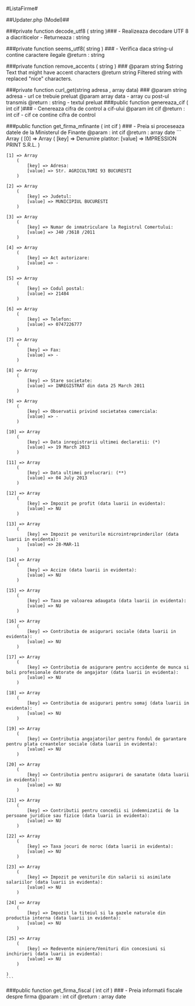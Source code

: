 #ListaFirme#

##Updater.php (Model)##

###private function decode_utf8 ( string )###
	- Realizeaza decodare UTF 8 a diacriticelor
	- Returneaza : string 

###private function seems_utf8( string ) ###
	- Verifica daca string-ul contine caractere ilegale
	@return : string

###private function remove_accents ( string ) ###
	@param string $string Text that might have accent characters
	@return string Filtered string with replaced "nice" characters.
	
###private function curl_get(string adresa , array data) ###
	@param string adresa - url ce trebuie preluat
	@param array data - array cu post-ul transmis
	@return : string - textul preluat
###public function genereaza_cif ( int cif )###
	- Cenereaza cifra de control a cif-ului 
	@param int cif 
	@return : int cif - cif ce contine cifra de control

###public function get_firma_mfinante ( int cif ) ###
	- Preia si proceseaza datele de la Ministerul de Finante
	@param : int cif
	@return : array date
	```
	Array
	(
    [0] => Array
        (
            [key] => Denumire platitor:
            [value] => IMPRESSION PRINT S.R.L.
        )

    [1] => Array
        (
            [key] => Adresa:
            [value] => Str. AGRICULTORI 93 BUCURESTI
        )

    [2] => Array
        (
            [key] => Judetul:
            [value] => MUNICIPIUL BUCURESTI
        )

    [3] => Array
        (
            [key] => Numar de inmatriculare la Registrul Comertului:
            [value] => J40 /3618 /2011
        )

    [4] => Array
        (
            [key] => Act autorizare:
            [value] => -
        )

    [5] => Array
        (
            [key] => Codul postal:
            [value] => 21484
        )

    [6] => Array
        (
            [key] => Telefon:
            [value] => 0747226777
        )

    [7] => Array
        (
            [key] => Fax:
            [value] => -
        )

    [8] => Array
        (
            [key] => Stare societate:
            [value] => INREGISTRAT din data 25 March 2011
        )

    [9] => Array
        (
            [key] => Observatii privind societatea comerciala:
            [value] => -
        )

    [10] => Array
        (
            [key] => Data inregistrarii ultimei declaratii: (*)
            [value] => 19 March 2013
        )

    [11] => Array
        (
            [key] => Data ultimei prelucrari: (**)
            [value] => 04 July 2013
        )

    [12] => Array
        (
            [key] => Impozit pe profit (data luarii in evidenta):
            [value] => NU
        )

    [13] => Array
        (
            [key] => Impozit pe veniturile microintreprinderilor (data luarii in evidenta):
            [value] => 28-MAR-11
        )

    [14] => Array
        (
            [key] => Accize (data luarii in evidenta):
            [value] => NU
        )

    [15] => Array
        (
            [key] => Taxa pe valoarea adaugata (data luarii in evidenta):
            [value] => NU
        )

    [16] => Array
        (
            [key] => Contributia de asigurari sociale (data luarii in evidenta):
            [value] => NU
        )

    [17] => Array
        (
            [key] => Contributia de asigurare pentru accidente de munca si boli profesionale datorate de angajator (data luarii in evidenta):
            [value] => NU
        )

    [18] => Array
        (
            [key] => Contributia de asigurari pentru somaj (data luarii in evidenta):
            [value] => NU
        )

    [19] => Array
        (
            [key] => Contributia angajatorilor pentru Fondul de garantare pentru plata creantelor sociale (data luarii in evidenta):
            [value] => NU
        )

    [20] => Array
        (
            [key] => Contributia pentru asigurari de sanatate (data luarii in evidenta):
            [value] => NU
        )

    [21] => Array
        (
            [key] => Contributii pentru concedii si indemnizatii de la persoane juridice sau fizice (data luarii in evidenta):
            [value] => NU
        )

    [22] => Array
        (
            [key] => Taxa jocuri de noroc (data luarii in evidenta):
            [value] => NU
        )

    [23] => Array
        (
            [key] => Impozit pe veniturile din salarii si asimilate salariilor (data luarii in evidenta):
            [value] => NU
        )

    [24] => Array
        (
            [key] => Impozit la titeiul si la gazele naturale din productia interna (data luarii in evidenta):
            [value] => NU
        )

    [25] => Array
        (
            [key] => Redevente miniere/Venituri din concesiuni si inchirieri (data luarii in evidenta):
            [value] => NU
        )

	)
	```
###public function get_firma_fiscal ( int cif ) ###
	- Preia informatii fiscale despre firma
	@param : int cif
	@return : array date
